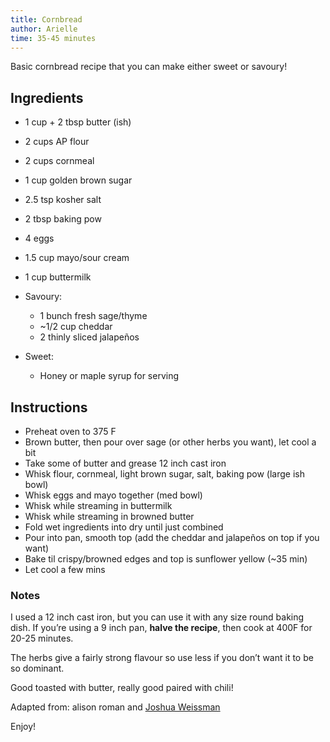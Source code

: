 ```yaml
---
title: Cornbread
author: Arielle
time: 35-45 minutes
---
```

<!-- description -->

Basic cornbread recipe that you can make either sweet or savoury!

<section markdown="1">

## Ingredients
<!-- list the ingredients below -->
- 1 cup + 2 tbsp butter (ish)
- 2 cups AP flour
- 2 cups cornmeal
- 1 cup golden brown sugar
- 2.5 tsp kosher salt
- 2 tbsp baking pow
- 4 eggs
- 1.5 cup mayo/sour cream
- 1 cup buttermilk
- Savoury:
  - 1 bunch fresh sage/thyme
  - ~1/2 cup cheddar 
  - 2 thinly sliced jalapeños 

- Sweet: 
  - Honey or maple syrup for serving

   

</section>

## Instructions

<!-- list the steps below -->
- Preheat oven to 375 F
- Brown butter, then pour over sage (or other herbs you want), let cool a bit
- Take some of butter and grease 12 inch cast iron
- Whisk flour, cornmeal, light brown sugar, salt, baking pow (large ish bowl)
- Whisk eggs and mayo together (med bowl) 
- Whisk while streaming in buttermilk
- Whisk while streaming in browned butter 
- Fold wet ingredients into dry until just combined
- Pour into pan, smooth top (add the cheddar and jalapeños on top if you want)
- Bake til crispy/browned edges and top is sunflower yellow (~35 min)
- Let cool a few mins

### Notes
<!-- write any loose notes below -->

I used a 12 inch cast iron, but you can use it with any size round baking dish. If you’re using a 9 inch pan, **halve the recipe**, then cook at 400F for 20-25 minutes.

The herbs give a fairly strong flavour so use less if you don’t want it to be so dominant. 

Good toasted with butter, really good paired with chili!

Adapted from: alison roman and [Joshua Weissman](https://www.youtube.com/watch?v=et5OlhhD2Bo&t=166s)

Enjoy!